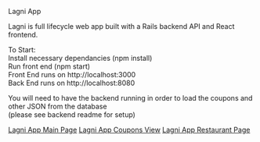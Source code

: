 Lagni App

Lagni is full lifecycle web app built with a Rails backend API and React frontend.


To Start:  
Install necessary dependancies (npm install)  
Run front end (npm start)  
Front End runs on http://localhost:3000  
Back End runs on http://localhost:8080  

You will need to have the backend running in order to load the coupons and other JSON from the database  
(please see backend readme for setup)

[Lagni App Main Page](https://github.com/lagniApp/React_front-end/blob/master/docs/Lagni%20App%20Header.png?raw=true)
[Lagni App Coupons View](https://github.com/lagniApp/React_front-end/blob/master/docs/LagniApp%20Couoon.png?raw=true)
[Lagni App Restaurant Page](https://github.com/lagniApp/React_front-end/blob/master/docs/Lagni%20Restaurant.png?raw=true)
